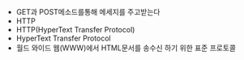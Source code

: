 ﻿- GET과 POST메소드를통해 메세지를 주고받는다
- HTTP
- HTTP(HyperText Transfer Protocol)
- HyperText Transfer Protocol
- 월드 와이드 웹(WWW)에서 HTML문서를 송수신 하기 위한 표준 프로토콜
